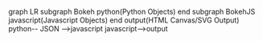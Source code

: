 graph LR
    subgraph Bokeh
    python(Python Objects)
    end
    subgraph BokehJS
    javascript(Javascript Objects)
    end
    output(HTML Canvas/SVG Output)
    python-- JSON -->javascript
    javascript-->output
